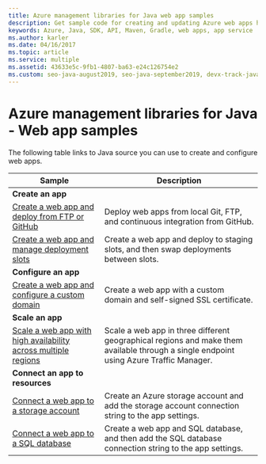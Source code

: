 ```yaml
---
title: Azure management libraries for Java web app samples
description: Get sample code for creating and updating Azure web apps hosted in App Service using the Azure management libraries for Java
keywords: Azure, Java, SDK, API, Maven, Gradle, web apps, app service
ms.author: karler
ms.date: 04/16/2017
ms.topic: article
ms.service: multiple
ms.assetid: 43633e5c-9fb1-4807-ba63-e24c126754e2
ms.custom: seo-java-august2019, seo-java-september2019, devx-track-java
---
```


# Azure management libraries for Java - Web app samples 

The following table links to Java source you can use to create and configure web apps.

| Sample | Description |
|---|---|
| **Create an app** ||
| [Create a web app and deploy from FTP or GitHub][1] | Deploy web apps from local Git, FTP, and continuous integration from GitHub. |
| [Create a web app and manage deployment slots][2] | Create a web app and deploy to staging slots, and then swap deployments between slots. |
| **Configure an app** ||
| [Create a web app and configure a custom domain][3] | Create a web app with a custom domain and self-signed SSL certificate. |
| **Scale an app** ||
| [Scale a web app with high availability across multiple regions][4] | Scale a web app in three different geographical regions and make them available through a single endpoint using Azure Traffic Manager. | 
| **Connect an app to resources** ||
| [Connect a web app to a storage account][5] | Create an Azure storage account and add the storage account connection string to the app settings. |
| [Connect a web app to a SQL database][6] | Create a web app and SQL database, and then add the SQL database connection string to the app settings. |

[1]: ./index.yml
[2]: https://github.com/Azure-Samples/app-service-java-manage-staging-and-production-slots-for-web-apps/
[3]: https://github.com/Azure-Samples/app-service-java-manage-web-apps-with-custom-domains/
[4]: https://github.com/Azure-Samples/app-service-java-scale-web-apps-on-linux
[5]: https://github.com/Azure-Samples/app-service-java-manage-storage-connections-for-web-apps/
[6]: https://github.com/Azure-Samples/app-service-java-manage-data-connections-for-web-apps/
